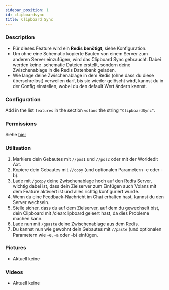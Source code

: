 ```yaml
---
sidebar_position: 1
id: clipboardsync
title: Clipboard Sync
---
```

### Description
* Für dieses Feature wird ein **Redis benötigt**, siehe Konfiguration.
* Um ohne eine Schematic kopierte Bauten von einem Server zum anderen Server einzufügen, wird das Clipboard Sync gebraucht. Dabei werden keine .schematic Dateien erstellt, sondern deine Zwischenablage in die Redis Datenbank geladen.
* Wie lange deine Zwischenablage in dem Redis (ohne dass du diese überschreibst) verweilen darf, bis sie wieder gelöscht wird, kannst du in der Config einstellen, wobei du den default Wert ändern kannst.
### Configuration
Add in the list `features` in the section `volans` the string `"ClipboardSync"`.
### Permissions
Siehe [hier](/docs/Permissions/#clipboard-sync)
### Utilisation
1. Markiere dein Gebautes mit `//pos1` und `//pos2` oder mit der Worldedit Axt.
2. Kopiere dein Gebautes mit `//copy` (und optionalen Parametern -e oder -b).
3. Lade mit `/gcopy` deine Zwischenablage hoch auf den Redis Server, wichtig dabei ist, dass dein Zielserver zum Einfügen auch Volans mit dem Feature aktiviert ist und alles richtig konfiguriert wurde.
4. Wenn du eine Feedback-Nachricht im Chat erhalten hast, kannst du den Server wechseln.
5. Stelle sicher, dass du auf dem Zielserver, auf dem du gewechselt bist, dein Clipboard mit /clearclipboard geleert hast, da dies Probleme machen kann.
6. Lade nun mit `/gpaste` deine Zwischenablage aus dem Redis.
7. Du kannst nun wie gewohnt dein Gebautes mit `//paste` (und optionalen Parametern wie -e, -a oder -b) einfügen.
### Pictures
- Aktuell keine
### Videos
- Aktuell keine